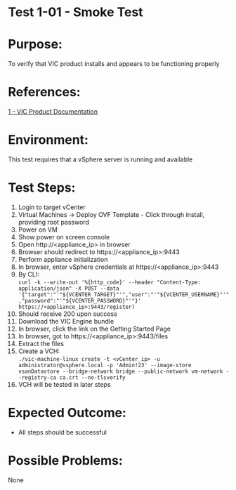 Test 1-01 - Smoke Test
=======

# Purpose:
To verify that VIC product installs and appears to be functioning properly

# References:
[1 - VIC Product Documentation](https://vmware.github.io/vic-product/assets/files/html/1.2/index.html)

# Environment:
This test requires that a vSphere server is running and available

# Test Steps:
1. Login to target vCenter
2. Virtual Machines -> Deploy OVF Template - Click through install, providing root password
3. Power on VM
4. Show power on screen console
5. Open http://<appliance_ip> in browser
6. Browser should redirect to https://<appliance_ip>:9443
7. Perform appliance initialization
8. In browser, enter vSphere credentials at https://<appliance_ip>:9443
9. By CLI:  
`curl -k --write-out '%{http_code}' --header "Content-Type: application/json" -X POST --data '{"target":"'"${VCENTER_TARGET}"'","user":"'"${VCENTER_USERNAME}"'","password":"'"${VCENTER_PASSWORD}"'"}' https://<appliance_ip>:9443/register)`
10. Should receive 200 upon success
11. Download the VIC Engine bundle
12. In browser, click the link on the Getting Started Page
13. In browser, got to https://<appliance_ip>:9443/files
14. Extract the files
15. Create a VCH:  
`./vic-machine-linux create -t <vCenter_ip> -u administrator@vsphere.local -p 'Admin!23' --image-store vsanDatastore --bridge-network bridge --public-network vm-network --registry-ca ca.crt --no-tlsverify`
16. VCH will be tested in later steps

# Expected Outcome:
* All steps should be successful

# Possible Problems:
None





